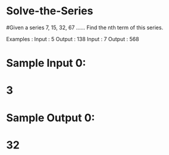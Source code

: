 # Solve-the-Series
#Given a series 7, 15, 32, 67 …… Find the nth term of this series.

Examples :
Input : 5 Output : 138
Input : 7 Output : 568

# Sample Input 0:
# 
# 3
# Sample Output 0:
# 
# 32 

